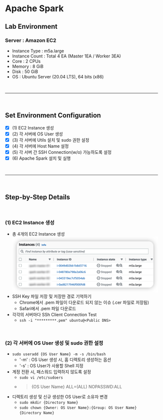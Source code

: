# Apache Spark

## Lab Environment
### Server : Amazon EC2
- Instance Type : m5a.large
- Instance Count : Total 4 EA (Master 1EA / Worker 3EA)
- Core : 2 CPUs
- Memory : 8 GiB
- Disk : 50 GiB
- OS : Ubuntu Server (20.04 LTS), 64 bits (x86)

<br/>

* * *

<br/>

## Set Environment Configuration
- [x] (1) EC2 Instance 생성
- [x] (2) 각 서버에 OS User 생성
- [x] (3) 각 서버에 Utils 설치 및 sudo 권한 설정
- [x] (4) 각 서버에 Host Name 설정
- [x] (5) 각 서버 간 SSH Connection(w/o) 가능하도록 설정
- [x] (6) Apache Spark 설치 및 실행

<br/>

***

<br/>

## Step-by-Step Details

<br/>

### (1) EC2 Instance 생성
- 총 4개의 EC2 Instance 생성
![images/image1.png](images/image1.png)
- SSH Key 파일 저장 및 저장한 경로 기억하기
    - Chrome에서 .pem 파일이 다운로드 되지 않는 이슈 (.cer 파일로 저장됨)
    - Safari에서 .pem 파일 다운로드
- 각각의 서버마다 SSh Client Connection Test
    - `ssh -i "*********.pem" ubuntu@<Public DNS>`

<br/>

### (2) 각 서버에 OS User 생성 및 sudo 권한 설정
- `sudo useradd {OS User Name} -m -s /bin/bash`
    - '-m' : OS User 생성 시, 홈 디렉토리 생성하는 옵션
    - '-s' : OS User가 사용할 Shell 지정
- 계정 전환 시, 패스워드 입력하지 않도록 설정
    - `sudo vi /etc/sudoers`
    - > {OS User Name} ALL=(ALL) NOPASSWD:ALL
- 디렉토리 생성 및 신규 생성한 OS User로 소유자 변경
    - `sudo mkdir {Directory Name}`
    - `sudo chown {Owner: OS User Name}:{Group: OS User Name} {Directory Name}`